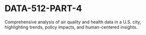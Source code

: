 # DATA-512-PART-4
 Comprehensive analysis of air quality and health data in a U.S. city, highlighting trends, policy impacts, and human-centered insights.
